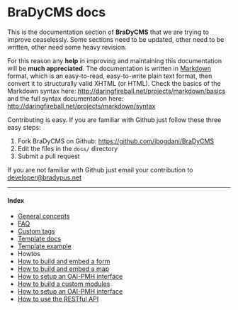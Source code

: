 # BraDyCMS docs


This is the documentation section of **BraDyCMS** that we are trying to improve ceaselessly.
Some sections need to be updated, other need to be written, other need some heavy revision.

For this reason any **help** in improving and maintaining this documentation will be **much appreciated**.
The documentation is written in [Markdown](http://daringfireball.net/projects/markdown/) format, which is 
an easy-to-read, easy-to-write plain text format, then convert it to structurally valid XHTML (or HTML).
Check the basics of the Markdown syntax here: http://daringfireball.net/projects/markdown/basics and
the full syntax documentation here: http://daringfireball.net/projects/markdown/syntax

Contributing is easy. If you are familiar with Github just follow these three easy steps:
1. Fork BraDyCMS on Github: https://github.com/jbogdani/BraDyCMS
2. Edit the files in the `docs/` directory
3. Submit a pull request

If you are not familiar with Github just email your contribution to [developer@bradypus.net](mailto:developer@bradypus.net)

---

#### Index
- [General concepts](#docs/read/general)
- [FAQ](#docs/read/faq)
- [Custom tags](#docs/read/customtags)
- [Template docs](#docs/read/template)
- [Template example](#docs/read/tmpl_example)
- Howtos
 - [How to build and embed a form](#docs/read/userform)
 - [How to build and embed a map](#docs/read/usermap)
 - [How to setup an OAI-PMH interface](#docs/read/oai)
 - [How to build a custom modules](#docs/read/usermodule)
 - [How to setup an OAI-PMH interface](#docs/read/oai)
 - [How to use the RESTful API](#docs/read/api)